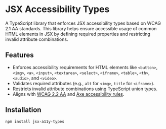# JSX Accessibility Types

A TypeScript library that enforces JSX accessibility types based on WCAG 2.1 AA standards. This library helps ensure accessible usage of common HTML elements in JSX by defining required properties and restricting invalid attribute combinations.

## Features

- Enforces accessibility requirements for HTML elements like `<button>`, `<img>`, `<a>`, `<input>`, `<textarea>`, `<select>`, `<iframe>`, `<table>`, `<th>`, `<audio>`, and `<video>`.
- Validates required attributes (e.g., `alt` for `<img>`, `title` for `<iframe>`).
- Restricts invalid attribute combinations using TypeScript union types.
- Aligns with [WCAG 2.2 AA](https://www.w3.org/WAI/WCAG22/quickref/) and [Axe accessibility rules](https://dequeuniversity.com/rules/axe/4.1/).

## Installation

```bash
npm install jsx-a11y-types
```
